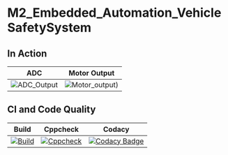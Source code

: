 # M2_Embedded_Automation_VehicleSafetySystem
## In Action

|ADC|Motor Output|
|:--:|:--:|
|![ADC_Output](https://user-images.githubusercontent.com/45603597/144428963-35e7e09d-2a3c-4b07-b7f1-b667ef4bbaf5.png)|![Motor_output](https://user-images.githubusercontent.com/45603597/144428979-0da36394-657f-4a9c-bcad-ea58c3de87bc.png))|

## CI and Code Quality

|Build|Cppcheck|Codacy|
|:--:|:--:|:--:|
|[![Build](https://github.com/shan-2000/M2_Embedded_VehicleSafetySystem/actions/workflows/Compile.yml/badge.svg)](https://github.com/shan-2000/M2_Embedded_VehicleSafetySystem/actions/workflows/Compile.yml)|[![Cppcheck](https://github.com/shan-2000/M2_Embedded_VehicleSafetySystem/actions/workflows/cppcheck.yml/badge.svg)](https://github.com/shan-2000/M2_Embedded_VehicleSafetySystem/actions/workflows/cppcheck.yml)|[![Codacy Badge](https://app.codacy.com/project/badge/Grade/5dbedda37fc94114aaa94c70682ba090)](https://www.codacy.com/gh/shan-2000/M2_Embedded_VehicleSafetySystem/dashboard?utm_source=github.com&amp;utm_medium=referral&amp;utm_content=shan-2000/M2_Embedded_VehicleSafetySystem&amp;utm_campaign=Badge_Grade)



